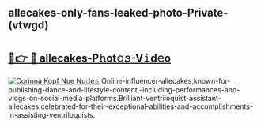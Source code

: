 ## allecakes-only-fans​-leaked-photo​-Private-(vtwgd)


# <h2><a href="https://mediaupload.pro?title=allecakes&ref=git">🔗👉 🔴 allecakes-P𝚑ot𝚘𝚜-V𝚒d𝚎o</a></h2>

[![Corinna Kopf Nue Nu𝚍e𝚜](https://i.imgur.com/0qMVB7G.gif)](https://mediaupload.pro?title=allecakes&ref=git)
Online-influencer-allecakes,known-for-publishing-dance-and-lifestyle-content,-including-performances-and-vlogs-on-social-media-platforms.Brilliant-ventriloquist-assistant-allecakes,celebrated-for-their-exceptional-abilities-and-accomplishments-in-assisting-ventriloquists.  